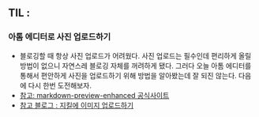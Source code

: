 ## TIL : 

### 아톰 에디터로 사진 업로드하기
- 블로깅할 때 항상 사진 업로드가 어려웠다. 사진 업로드는 필수인데 편리하게 올릴 방법이 없으니 자연스레 블로깅 자체를 꺼려하게 됐다. 그러다 오늘 아톰 에디터를 통해서 편안하게 사진을 업로드하기 위해 방법을 알아봤는데 잘 되진 않는다. 다음에 다시 한번 도전해보자.
- [참고: markdown-preview-enhanced 공식사이트](https://shd101wyy.github.io/markdown-preview-enhanced/#/)
- [참고 블로그 : 지킬에 이미지 업로드하기](https://eungbean.github.io/2018/07/12/Jekyll-Upload-Image/)

